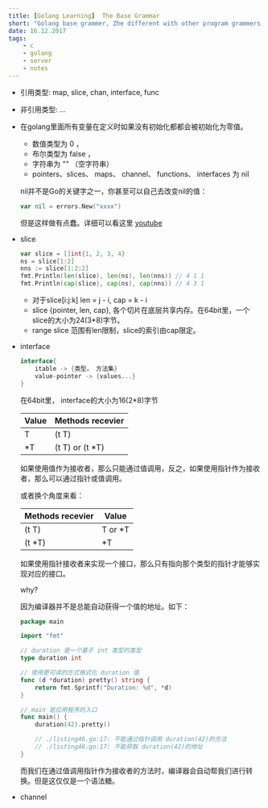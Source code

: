 ```yaml
---
title: [Golang Learning]  The Base Grammar
short: "Golang base grammer, Zhe different with other program grammers., And the points of easy error."
date: 16.12.2017
tags:
    - c
    - golang
    - server
    - notes
---
```


- 引用类型: map, slice, chan, interface, func
- 非引用类型: ...
- 在golang里面所有变量在定义时如果没有初始化都都会被初始化为零值。
    - 数值类型为 0 ，
    - 布尔类型为 false ，
    - 字符串为 "" （空字符串）
    - pointers、slices、 maps、 channel、 functions、 interfaces 为 nil
    
    nil并不是Go的关键字之一，你甚至可以自己去改变nil的值：
    ```go
    var nil = errors.New("xxxx")
    ```
    但是这样做有点蠢。详细可以看这里 [youtube](https://www.youtube.com/watch?v=ynoY2xz-F8s)
- slice
    ```go
    var slice = []int{1, 2, 3, 4}
    ns = slice[1:2]
    nns := slice[1:2:2]
    fmt.Println(len(slice), len(ns), len(nns)) // 4 1 1
    fmt.Println(cap(slice), cap(ns), cap(nns)) // 4 3 1
    ```
    - 对于slice[i:j:k] len = j - i,  cap = k - i 
    - slice {pointer, len, cap}, 各个切片在底层共享内存。在64bit里，一个slice的大小为24(3*8)字节。
    - range slice 范围有len限制，slice的索引由cap限定。
- interface
    ```go
    interface{ 
        itable -> {类型， 方法集}
        value-pointer -> {values...}
    }
    ```
    在64bit里， interface的大小为16(2*8)字节

    | Value | Methods recevier | 
    | ------ | ------ | 
    | T | (t T) | 
    | *T| (t T) or (t *T) | 

    如果使用值作为接收者，那么只能通过值调用，反之，如果使用指针作为接收者，那么可以通过指针或值调用。
    
    或者换个角度来看：

    | Methods recevier | Value | 
    | ------ | ------ | 
    | (t T) | T or *T | 
    | (t *T) | *T | 
    
    如果使用指针接收者来实现一个接口，那么只有指向那个类型的指针才能够实现对应的接口。

    why?

    因为编译器并不是总能自动获得一个值的地址。如下：
    ```go
    package main 

    import "fmt" 

    // duration 是一个基于 int 类型的类型 
    type duration int 

    // 使用更可读的方式格式化 duration 值 
    func (d *duration) pretty() string { 
        return fmt.Sprintf("Duration: %d", *d) 
    } 

    // main 是应用程序的入口 
    func main() { 
        duration(42).pretty() 

        // ./listing46.go:17: 不能通过指针调用 duration(42)的方法 
        // ./listing46.go:17: 不能获取 duration(42)的地址 
    } 
    ```
    而我们在通过值调用指针作为接收者的方法时，编译器会自动帮我们进行转换。但是这仅仅是一个语法糖。

- channel





